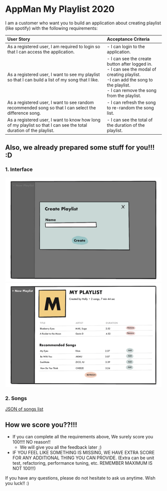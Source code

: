 # AppMan My Playlist 2020

I am a customer who want you to build an application about creating playlist (like spotify) with the following requirements: 

| User Story | Acceptance Criteria |
|:---|:---|
|As a registered user, I am required to login so that I can access the application.|- I can login to the application.|
|As a registered user, I want to see my playlist so that I can build a list of my song that I like.|- I can see the create button after logged in.<br/>- I can see the modal of creating playlist.<br/>-I can add the song to the playlist.<br/> - I can remove the song from the playlist.|
|As a registered user, I want to see random recommended song so that I can select the difference song.|- I can refresh the song to re-random the song list.|
|As a registered user, I want to know how long of my playlist so that I can see the total duration of the playlist.|- I can see the total of the duration of the playlist.|


## Also, we already prepared some stuff for you!!! :D

### 1. Interface
![Mockup_1](mockup/1_create_playlist.PNG)
![Mockup_2](mockup/2_manage_playlist.PNG)

### 2. Songs
[JSON of songs list](songs.json)


## How we score you??!!!
  - If you can complete all the requirements above, We surely score you 100!!!! NO reason!!
    - We will give you all the feedback later ;)
  - IF YOU FEEL LIKE SOMETHING IS MISSING, WE HAVE EXTRA SCORE FOR ANY ADDITIONAL THING YOU CAN PROVIDE. (Extra can be unit test, refactoring, performance tuning, etc. REMEMBER MAXIMUM IS NOT 100!!!)

If you have any questions, please do not hesitate to ask us anytime.
Wish you luck!! :)
